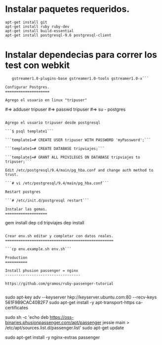 Instalar paquetes requeridos.
==============================

```
apt-get install git
apt-get install ruby ruby-dev
apt-get install build-essential
apt-get install postgresql-9.6 postgresql-client
```

Instalar dependecias para correr los test con webkit
=====================================================

```apt-get install qt5-default libqt5webkit5-dev \ 
   gstreamer1.0-plugins-base gstreamer1.0-tools gstreamer1.0-x```

Configurar Postgres.
====================

Agrego el usuario en linux "tripuser"

``` 
#=>  adduser tripuser
#=> passwd tripuser
#=> su - postgres
```

Agrego el usuario tripuser desde postgresql

```$ psql template1```

```template1=# CREATE USER tripuser WITH PASSWORD 'myPassword';```

```template1=# CREATE DATABASE tripviajes;```

```template1=# GRANT ALL PRIVILEGES ON DATABASE tripviajes to tripuser;```

Edit /etc/postgresql/9.4/main/pg_hba.conf and change auth method to trust.

```# vi /etc/postgresql/9.4/main/pg_hba.conf```

Restart postgres

```# /etc/init.d/postgresql restart```

Instalar las gemas.
===================

```
gem install dep
cd tripviajes
dep install
```

Crear env.sh editar y completar con datos reales.
=================================================

```cp env.example.sh env.sh```

Production
==========

Install phusion passenger = nginx
----------------------------------

https://github.com/gramos/ruby-passenger-tutorial


```
sudo apt-key adv --keyserver hkp://keyserver.ubuntu.com:80 --recv-keys 561F9B9CAC40B2F7
sudo apt-get install -y apt-transport-https ca-certificates

sudo sh -c 'echo deb https://oss-binaries.phusionpassenger.com/apt/passenger jessie main > /etc/apt/sources.list.d/passenger.list'
sudo apt-get update

sudo apt-get install -y nginx-extras passenger
```
